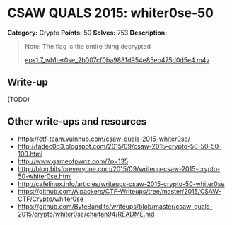 # CSAW QUALS 2015: whiter0se-50

**Category:** Crypto
**Points:** 50
**Solves:** 753
**Description:**

> Note: The flag is the entire thing decrypted
>
> [eps1.7_wh1ter0se_2b007cf0ba9881d954e85eb475d0d5e4.m4v](eps1.7_wh1ter0se_2b007cf0ba9881d954e85eb475d0d5e4.m4v)


## Write-up

(TODO)

## Other write-ups and resources

* <https://ctf-team.vulnhub.com/csaw-quals-2015-whiter0se/>
* <http://fadec0d3.blogspot.com/2015/09/csaw-2015-crypto-50-50-50-100.html>
* <http://www.gameofpwnz.com/?p=135>
* <http://blog.bitsforeveryone.com/2015/09/writeup-csaw-2015-crypto-50-whiter0se.html>
* <http://cafelinux.info/articles/writeups-csaw-2015-crypto-50-whiter0se>
* <https://github.com/Alpackers/CTF-Writeups/tree/master/2015/CSAW-CTF/Crypto/whiter0se>
* <https://github.com/ByteBandits/writeups/blob/master/csaw-quals-2015/crypto/whiter0se/chaitan94/README.md>
